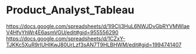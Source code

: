 # Product_Analyst_Tableau
https://docs.google.com/spreadsheets/d/1I9CIj3HuL6NWJDvGbRYVMWlaeV4HfyYhWr4E6asmVGU/edit#gid=955556290
https://docs.google.com/spreadsheets/d/1CZxY-TJKKc5XuR9rIUHIKwJ80UrLzf3sAN7T9HLBHWM/edit#gid=1994741407
